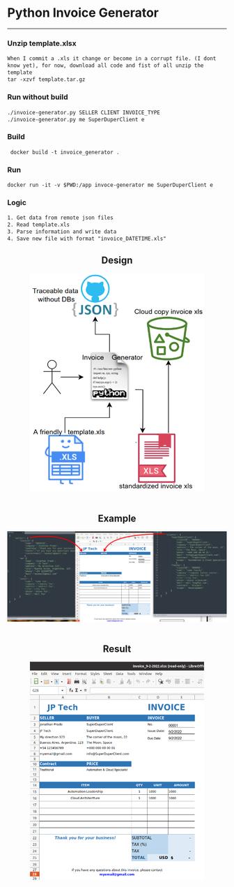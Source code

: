 # Python Invoice Generator

<hr>

### Unzip template.xlsx
    When I commit a .xls it change or become in a corrupt file. (I dont know yet), for now, download all code and fist of all unzip the template
    tar -xzvf template.tar.gz

### Run without build
    ./invoice-generator.py SELLER CLIENT INVOICE_TYPE
    ./invoice-generator.py me SuperDuperClient e

### Build 
     docker build -t invoice_generator .     

### Run
    docker run -it -v $PWD:/app invoce-generator me SuperDuperClient e


### Logic
    1. Get data from remote json files
    2. Read template.xls 
    3. Parse information and write data
    4. Save new file with format "invoice_DATETIME.xls"     




<div align="center">
    <h2>Design</h2>
    <img src="design.png" width="400" height="500">
</div>

<br>

<div align="center">
     <h2>Example</h2>
    <img src="example.png">
</div>

<br>

<div align="center">
     <h2>Result</h2>
   <img src="invoice-generated.png" width="400" height="500">
</div>
    
